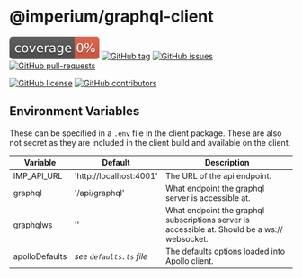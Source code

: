 # @imperium/graphql-client

[![Coverage_badge](../../docs/assets/coverage/graphql-client/coverage.svg)](assets/coverage/graphql-client/index.html)
[![GitHub tag](https://img.shields.io/github/tag/darkadept/imperium.svg)](https://github.com/thr-consulting/imperium/tags/)
[![GitHub issues](https://img.shields.io/github/issues/darkadept/imperium.svg)](https://github.com/thr-consulting/imperium/issues/)
[![GitHub pull-requests](https://img.shields.io/github/issues-pr/darkadept/imperium.svg)](https://github.com/thr-consulting/imperium/pull/)

[![GitHub license](https://img.shields.io/github/license/darkadept/imperium.svg)](https://github.com/thr-consulting/imperium/blob/master/LICENSE)
[![GitHub contributors](https://img.shields.io/github/contributors/darkadept/imperium.svg)](https://github.com/thr-consulting/imperium/graphs/contributors/)

## Environment Variables
These can be specified in a `.env` file in the client package. These are also not secret as they are included in the client build and available on the client.

| Variable       | Default                  | Description                                                                                   |
|----------------|--------------------------|-----------------------------------------------------------------------------------------------|
| IMP_API_URL    | 'http://localhost:4001'  | The URL of the api endpoint.                                                                  |
| graphql        | '/api/graphql'           | What endpoint the graphql server is accessible at.                                            |
| graphqlws      | ''                       | What endpoint the graphql subscriptions server is accessible at. Should be a ws:// websocket. |
| apolloDefaults | *see `defaults.ts` file* | The defaults options loaded into Apollo client.                                               |
